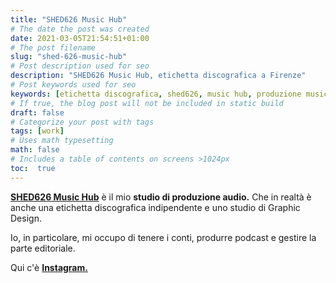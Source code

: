 ```yaml
---
title: "SHED626 Music Hub"
# The date the post was created
date: 2021-03-05T21:54:51+01:00
# The post filename
slug: "shed-626-music-hub"
# Post description used for seo
description: "SHED626 Music Hub, etichetta discografica a Firenze"
# Post keywords used for seo
keywords: [etichetta discografica, shed626, music hub, produzione musicale]
# If true, the blog post will not be included in static build
draft: false
# Categorize your post with tags
tags: [work]
# Uses math typesetting
math: false
# Includes a table of contents on screens >1024px
toc:  true
---
```


**[SHED626 Music Hub](https://shed626.com)** è il mio **studio di produzione audio.** Che in realtà è anche una etichetta discografica indipendente e uno studio di Graphic Design.

Io, in particolare, mi occupo di tenere i conti, produrre podcast e gestire la parte editoriale. 

Qui c'è **[Instagram.](https://www.instagram.com/shed626musichub/)** 



